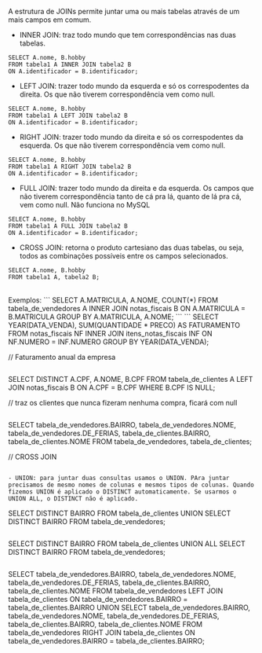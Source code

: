 A estrutura de JOINs permite juntar uma ou mais tabelas através de um mais campos em comum.
- INNER JOIN: traz todo mundo que tem correspondências nas duas tabelas.
```
SELECT A.nome, B.hobby
FROM tabela1 A INNER JOIN tabela2 B
ON A.identificador = B.identificador;
```
- LEFT JOIN: trazer todo mundo da esquerda e só os correspodentes da direita. Os que não tiverem correspondência vem como null.
```
SELECT A.nome, B.hobby
FROM tabela1 A LEFT JOIN tabela2 B
ON A.identificador = B.identificador;
```
- RIGHT JOIN: trazer todo mundo da direita e só os correspodentes da esquerda. Os que não tiverem correspondência vem como null.
```
SELECT A.nome, B.hobby
FROM tabela1 A RIGHT JOIN tabela2 B
ON A.identificador = B.identificador;
```
- FULL JOIN: trazer todo mundo da direita e da esquerda. Os campos que não tiverem correspondência tanto de cá pra lá, quanto de lá pra cá, vem como null. Não funciona no MySQL
```
SELECT A.nome, B.hobby
FROM tabela1 A FULL JOIN tabela2 B
ON A.identificador = B.identificador;
```
- CROSS JOIN: retorna o produto cartesiano das duas tabelas, ou seja, todos as combinações possíveis entre os campos selecionados.
```
SELECT A.nome, B.hobby
FROM tabela1 A, tabela2 B;
```
<br>
Exemplos:
```
SELECT A.MATRICULA, A.NOME, COUNT(*)
FROM tabela_de_vendedores A INNER JOIN notas_fiscais B
ON A.MATRICULA = B.MATRICULA
GROUP BY A.MATRICULA, A.NOME;
```
```
SELECT YEAR(DATA_VENDA), SUM(QUANTIDADE * PRECO) AS FATURAMENTO
FROM notas_fiscais NF INNER JOIN itens_notas_fiscais INF
ON NF.NUMERO = INF.NUMERO
GROUP BY YEAR(DATA_VENDA);

// Faturamento anual da empresa
```
```
SELECT DISTINCT A.CPF, A.NOME, B.CPF
FROM tabela_de_clientes A LEFT JOIN notas_fiscais B
ON A.CPF = B.CPF
WHERE B.CPF IS NULL;

// traz os clientes que nunca fizeram nenhuma compra, ficará com null
```
```
SELECT tabela_de_vendedores.BAIRRO, tabela_de_vendedores.NOME, tabela_de_vendedores.DE_FERIAS, tabela_de_clientes.BAIRRO, tabela_de_clientes.NOME
FROM tabela_de_vendedores, tabela_de_clientes;

// CROSS JOIN
```

- UNION: para juntar duas consultas usamos o UNION. PAra juntar precisamos de mesmo nomes de colunas e mesmos tipos de colunas. Quando fizemos UNION é aplicado o DISTINCT automaticamente. Se usarmos o UNION ALL, o DISTINCT não é aplicado.
```
SELECT DISTINCT BAIRRO FROM tabela_de_clientes
UNION
SELECT DISTINCT BAIRRO FROM tabela_de_vendedores;
```
```
SELECT DISTINCT BAIRRO FROM tabela_de_clientes
UNION ALL
SELECT DISTINCT BAIRRO FROM tabela_de_vendedores;
```

```
SELECT tabela_de_vendedores.BAIRRO, tabela_de_vendedores.NOME, tabela_de_vendedores.DE_FERIAS, tabela_de_clientes.BAIRRO, tabela_de_clientes.NOME
FROM tabela_de_vendedores LEFT JOIN tabela_de_clientes
ON tabela_de_vendedores.BAIRRO = tabela_de_clientes.BAIRRO
UNION
SELECT tabela_de_vendedores.BAIRRO, tabela_de_vendedores.NOME, tabela_de_vendedores.DE_FERIAS, tabela_de_clientes.BAIRRO, tabela_de_clientes.NOME
FROM tabela_de_vendedores RIGHT JOIN tabela_de_clientes
ON tabela_de_vendedores.BAIRRO = tabela_de_clientes.BAIRRO;
```
